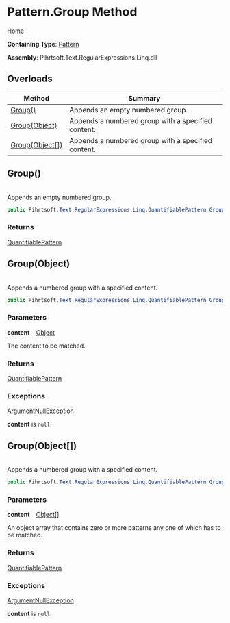 # Pattern\.Group Method

[Home](../../../../../../README.md)

**Containing Type**: [Pattern](../README.md)

**Assembly**: Pihrtsoft\.Text\.RegularExpressions\.Linq\.dll

## Overloads

| Method | Summary |
| ------ | ------- |
| [Group()](#Pihrtsoft_Text_RegularExpressions_Linq_Pattern_Group) | Appends an empty numbered group\. |
| [Group(Object)](#Pihrtsoft_Text_RegularExpressions_Linq_Pattern_Group_System_Object_) | Appends a numbered group with a specified content\. |
| [Group(Object\[\])](#Pihrtsoft_Text_RegularExpressions_Linq_Pattern_Group_System_Object___) | Appends a numbered group with a specified content\. |

## Group\(\) <a name="Pihrtsoft_Text_RegularExpressions_Linq_Pattern_Group"></a>

\
Appends an empty numbered group\.

```csharp
public Pihrtsoft.Text.RegularExpressions.Linq.QuantifiablePattern Group()
```

### Returns

[QuantifiablePattern](../../QuantifiablePattern/README.md)

## Group\(Object\) <a name="Pihrtsoft_Text_RegularExpressions_Linq_Pattern_Group_System_Object_"></a>

\
Appends a numbered group with a specified content\.

```csharp
public Pihrtsoft.Text.RegularExpressions.Linq.QuantifiablePattern Group(object content)
```

### Parameters

**content** &ensp; [Object](https://docs.microsoft.com/en-us/dotnet/api/system.object)

The content to be matched\.

### Returns

[QuantifiablePattern](../../QuantifiablePattern/README.md)

### Exceptions

[ArgumentNullException](https://docs.microsoft.com/en-us/dotnet/api/system.argumentnullexception)

**content** is `null`\.

## Group\(Object\[\]\) <a name="Pihrtsoft_Text_RegularExpressions_Linq_Pattern_Group_System_Object___"></a>

\
Appends a numbered group with a specified content\.

```csharp
public Pihrtsoft.Text.RegularExpressions.Linq.QuantifiablePattern Group(params object[] content)
```

### Parameters

**content** &ensp; [Object](https://docs.microsoft.com/en-us/dotnet/api/system.object)\[\]

An object array that contains zero or more patterns any one of which has to be matched\.

### Returns

[QuantifiablePattern](../../QuantifiablePattern/README.md)

### Exceptions

[ArgumentNullException](https://docs.microsoft.com/en-us/dotnet/api/system.argumentnullexception)

**content** is `null`\.

